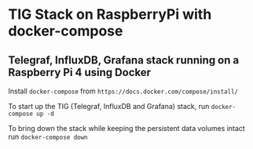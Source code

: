 # TIG Stack on RaspberryPi with docker-compose
Telegraf, InfluxDB, Grafana stack running on a Raspberry Pi 4 using Docker
----
Install `docker-compose` from `https://docs.docker.com/compose/install/`

To start up the TIG (Telegraf, InfluxDB and Grafana) stack, run `docker-compose up -d`

To bring down the stack while keeping the persistent data volumes intact run `docker-compose down`
